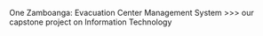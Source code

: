 One Zamboanga: Evacuation Center Management System >>> our capstone project on Information Technology
